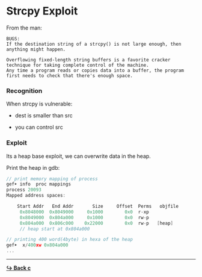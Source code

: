 # Strcpy Exploit

From the man:
```
BUGS:
If the destination string of a strcpy() is not large enough, then anything might happen. 

Overflowing fixed-length string buffers is a favorite cracker technique for taking complete control of the machine.
Any time a program reads or copies data into a buffer, the program first needs to check that there's enough space.
```

### Recognition

When strcpy is vulnerable:

- dest is smaller than src

- you can control src

### Exploit

Its a heap base exploit, we can overwrite data in the heap.

Print the heap in gdb:
```c
// print memory mapping of process
gef➤ info  proc mappings 
process 20093
Mapped address spaces:

	Start Addr   End Addr       Size     Offset  Perms   objfile
	 0x8048000  0x8049000     0x1000        0x0  r-xp  
	 0x8049000  0x804a000     0x1000        0x0  rw-p   
	 0x804a000  0x806c000    0x22000        0x0  rw-p   [heap]
	 // heap start at 0x804a000

// printing 400 word(4byte) in hexa of the heap
gef➤  x/400xw 0x804a000
...
```

---

[**:arrow_right_hook: Back c**](c.md)